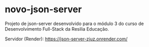 # novo-json-server

Projeto de json-server desenvolvido para o módulo 3 do curso de Desenvolvimento Full-Stack da Resilia Educação.

Servidor (Render): https://json-server-zjuz.onrender.com/
